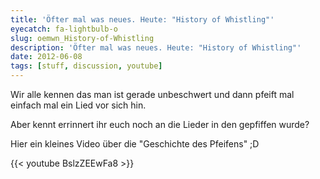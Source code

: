 ```yaml
---
title: 'Öfter mal was neues. Heute: "History of Whistling"'
eyecatch: fa-lightbulb-o
slug: oemwn_History-of-Whistling
description: 'Öfter mal was neues. Heute: "History of Whistling"'
date: 2012-06-08
tags: [stuff, discussion, youtube]
---
```


Wir alle kennen das man ist gerade unbeschwert und dann pfeift mal
einfach mal ein Lied vor sich hin.

Aber kennt errinnert ihr euch noch an die Lieder in den gepfiffen wurde?

Hier ein kleines Video über die "Geschichte des Pfeifens" ;D

{{< youtube BslzZEEwFa8 >}}
